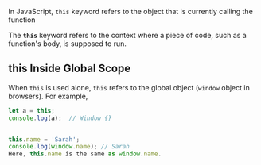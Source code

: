In JavaScript, `this` keyword refers to the object that is currently calling the function

The **`this`** keyword refers to the context where a piece of code, such as a function's body, is supposed to run.

## this Inside Global Scope
When `this` is used alone, `this` refers to the global object (`window` object in browsers). For example,

```js
let a = this;
console.log(a);  // Window {}


this.name = 'Sarah';
console.log(window.name); // Sarah
Here, this.name is the same as window.name.
```

